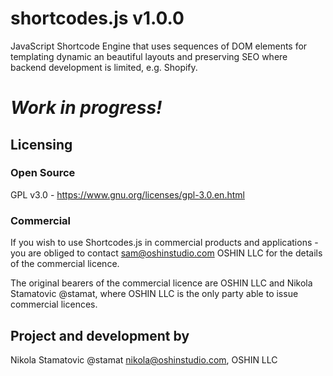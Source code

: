 # shortcodes.js v1.0.0
JavaScript Shortcode Engine that uses sequences of DOM elements for templating dynamic an beautiful layouts and preserving SEO where backend development is limited, e.g. Shopify.

# *Work in progress!*

## Licensing
### Open Source
GPL v3.0 - https://www.gnu.org/licenses/gpl-3.0.en.html

### Commercial
If you wish to use Shortcodes.js in commercial products and applications - you are obliged to contact <sam@oshinstudio.com> OSHIN LLC for the details of the commercial licence.

The original bearers of the commercial licence are OSHIN LLC and Nikola Stamatovic @stamat, where OSHIN LLC is the only party able to issue commercial licences.

## Project and development by
Nikola Stamatovic @stamat <nikola@oshinstudio.com>, OSHIN LLC
